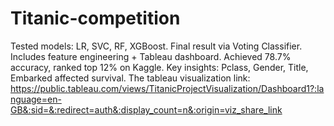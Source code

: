 # Titanic-competition
Tested models: LR, SVC, RF, XGBoost. Final result via Voting Classifier. Includes feature engineering + Tableau dashboard. Achieved 78.7% accuracy, ranked top 12% on Kaggle. Key insights: Pclass, Gender, Title, Embarked affected survival.
The tableau visualization link: https://public.tableau.com/views/TitanicProjectVisualization/Dashboard1?:language=en-GB&:sid=&:redirect=auth&:display_count=n&:origin=viz_share_link
